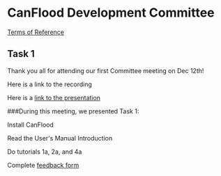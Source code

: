 # CanFlood Development Committee

[Terms of Reference](https://github.com/IBIGroupCanWest/CanFlood/blob/master/committee/Terms%20of%20Reference%20CanFlood_EN.docx)

## Task 1
Thank you all for attending our first Committee meeting on Dec 12th!

Here is a link to the recording

Here is a [link to the presentation](https://github.com/IBIGroupCanWest/CanFlood/blob/master/committee/tasks/01/CanFlood%20-%20commitee%20meet%201%20(2020%2012%2016).pdf)

###During this meeting, we presented Task 1: 
  
  Install CanFlood
  
  Read the User's Manual Introduction
  
  Do tutorials 1a, 2a, and 4a
  
  Complete [feedback form](https://docs.google.com/forms/d/e/1FAIpQLSegbTw9G5BURtstqhOdsuGtfbGrMEByYmu31ctImSxgOx4EeA/viewform?usp=sf_link)
